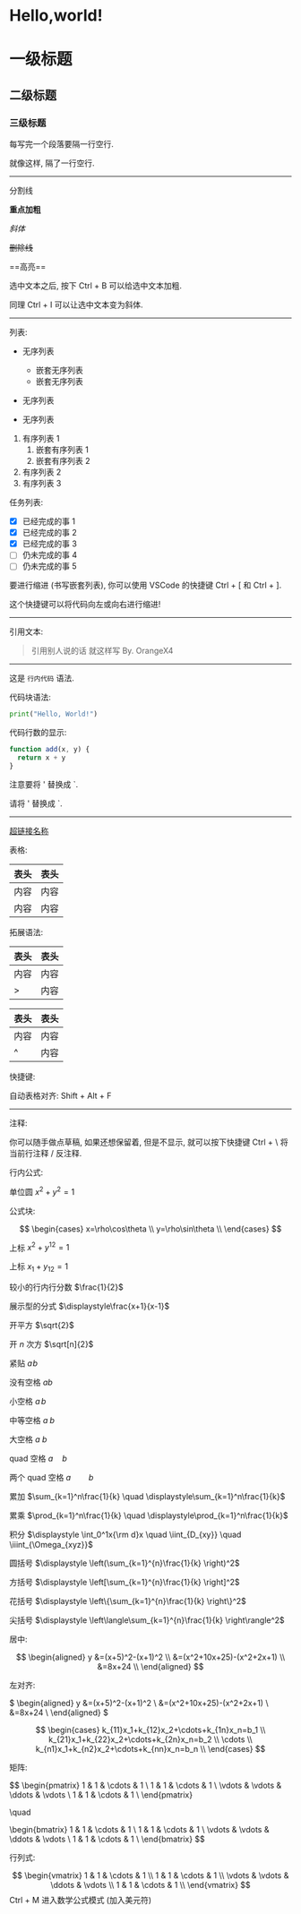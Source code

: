 # Hello,world!

# 一级标题

## 二级标题

### 三级标题

每写完一个段落要隔一行空行.

就像这样, 隔了一行空行.

---

分割线

**重点加粗**

*斜体*

~~删除线~~

==高亮==

选中文本之后, 按下 Ctrl + B 可以给选中文本加粗.

同理 Ctrl + I 可以让选中文本变为斜体.

---

列表:

* 无序列表
  * 嵌套无序列表
  * 嵌套无序列表

* 无序列表
* 无序列表

1. 有序列表 1
   1. 嵌套有序列表 1
   2. 嵌套有序列表 2
2. 有序列表 2
3. 有序列表 3

任务列表:

- [x] 已经完成的事 1
- [x] 已经完成的事 2
- [x] 已经完成的事 3
- [ ] 仍未完成的事 4
- [ ] 仍未完成的事 5

要进行缩进 (书写嵌套列表), 你可以使用 VSCode 的快捷键 Ctrl + [ 和 Ctrl + ].

这个快捷键可以将代码向左或向右进行缩进!

---

引用文本:

> 引用别人说的话
> 就这样写
> By. OrangeX4

---

这是 `行内代码` 语法.

代码块语法:

``` python
print("Hello, World!")
```
代码行数的显示:

``` javascript {.line-numbers}
function add(x, y) {
  return x + y
}
```

注意要将 ' 替换成 `.

请将 ' 替换成 `.

---

[超链接名称](链接地址)



表格:

| 表头 | 表头 |
| ---- | ---- |
| 内容 | 内容 |
| 内容 | 内容 |

拓展语法:

| 表头 | 表头 |
| ---- | ---- |
| 内容 | 内容 |
| >    | 内容 |

| 表头 | 表头 |
| ---- | ---- |
| 内容 | 内容 |
| ^    | 内容 |

快捷键:

自动表格对齐: Shift + Alt + F

---

注释:

<!-- 你看不见我 -->
你可以随手做点草稿, 如果还想保留着, 但是不显示, 就可以按下快捷键 Ctrl + \ 将当前行注释 / 反注释.

行内公式: 

单位圆 $x^2+y^2=1$

公式块:

$$
\begin{cases}
x=\rho\cos\theta \\
y=\rho\sin\theta \\
\end{cases}
$$

上标 $x^2 + y^{12} = 1$

上标 $x_1 + y_{12} = 1$

较小的行内行分数 $\frac{1}{2}$

展示型的分式 $\displaystyle\frac{x+1}{x-1}$

开平方 $\sqrt{2}$

开 $n$ 次方 $\sqrt[n]{2}$

紧贴 $a\!b$

没有空格 $ab$

小空格 $a\,b$

中等空格 $a\;b$

大空格 $a\ b$

quad 空格 $a\quad b$

两个 quad 空格 $a\qquad b$

累加 $\sum_{k=1}^n\frac{1}{k}  \quad  \displaystyle\sum_{k=1}^n\frac{1}{k}$

累乘 $\prod_{k=1}^n\frac{1}{k}  \quad  \displaystyle\prod_{k=1}^n\frac{1}{k}$

积分 $\displaystyle \int_0^1x{\rm d}x  \quad  \iint_{D_{xy}}  \quad  \iiint_{\Omega_{xyz}}$

圆括号 $\displaystyle \left(\sum_{k=1}^{n}\frac{1}{k} \right)^2$

方括号 $\displaystyle \left[\sum_{k=1}^{n}\frac{1}{k} \right]^2$

花括号 $\displaystyle \left\{\sum_{k=1}^{n}\frac{1}{k} \right\}^2$

尖括号 $\displaystyle \left\langle\sum_{k=1}^{n}\frac{1}{k} \right\rangle^2$

居中:

$$
\begin{aligned}
y &=(x+5)^2-(x+1)^2 \\
&=(x^2+10x+25)-(x^2+2x+1) \\
&=8x+24 \\
\end{aligned}
$$

左对齐:

$
\begin{aligned}
y &=(x+5)^2-(x+1)^2 \\
&=(x^2+10x+25)-(x^2+2x+1) \\
&=8x+24 \\
\end{aligned}
$


$$
\begin{cases}
k_{11}x_1+k_{12}x_2+\cdots+k_{1n}x_n=b_1 \\
k_{21}x_1+k_{22}x_2+\cdots+k_{2n}x_n=b_2 \\
\cdots \\
k_{n1}x_1+k_{n2}x_2+\cdots+k_{nn}x_n=b_n \\
\end{cases}
$$

矩阵:

$$
\begin{pmatrix}
1 & 1 & \cdots & 1 \\
1 & 1 & \cdots & 1 \\
\vdots & \vdots & \ddots & \vdots \\
1 & 1 & \cdots & 1 \\
\end{pmatrix}

\quad

\begin{bmatrix}
1 & 1 & \cdots & 1 \\
1 & 1 & \cdots & 1 \\
\vdots & \vdots & \ddots & \vdots \\
1 & 1 & \cdots & 1 \\
\end{bmatrix}
$$

行列式: 

$$
\begin{vmatrix}
1 & 1 & \cdots & 1 \\
1 & 1 & \cdots & 1 \\
\vdots & \vdots & \ddots & \vdots \\
1 & 1 & \cdots & 1 \\
\end{vmatrix}
$$
Ctrl + M 进入数学公式模式 (加入美元符)